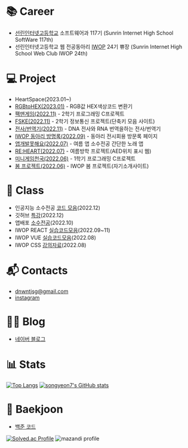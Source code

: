 <!-- ### Hi there 👋 -->

<!--
**songyeon7/songyeon7** is a ✨ _special_ ✨ repository because its `README.md` (this file) appears on your GitHub profile.

Here are some ideas to get you started:

- 🔭 I’m currently working on ...
- 🌱 I’m currently learning ...
- 👯 I’m looking to collaborate on ...
- 🤔 I’m looking for help with ...
- 💬 Ask me about ...
- 📫 How to reach me: ...
- 😄 Pronouns: ...
- ⚡ Fun fact: ...
-->

<!--
![header](https://capsule-render.vercel.app/api?type=waving&color=auto&height=300&section=header&desc=SRIHS%20SW%20117&descAlign=70&text=songyeon7&fontSize=70&FontAlignY=40)

![songyeon7's GitHub stats](https://github-readme-stats.vercel.app/api?username=songyeon7&show_icons=true&theme=radical)
-->

# 📚 Career
- [선린인터넷고등학교](https://sunrint.sen.hs.kr/) 소프트웨어과 117기 (Sunrin Internet High School SoftWare 117th)
- 선린인터넷고등학교 웹 전공동아리 [IWOP](https://www.facebook.com/sunrinIwop/) 24기 쀼장 (Sunrin Internet High School Web Club IWOP 24th)


# 💻 Project
- HeartSpace(2023.01~)
- [RGBtoHEX(2023.01)](https://songyeon7.github.io/RGBtoHEX/) - RGB값 HEX색상코드 변환기
- [팩맨게임(2022.11)](https://github.com/songyeon7/PACMAN) - 2학기 프로그래밍 C프로젝트
- [FSKE(2022.11)](https://github.com/songyeon7/FSKE_WEB) - 2학기 정보통신 프로젝트(단축키 모음 사이트)
- [전사/번역기(2022.11)](https://github.com/songyeon7/DNAtoRNAtoDNA) - DNA 전사와 RNA 번역을하는 전사/번역기
- [IWOP 동아리 방명록(2022.09)](https://github.com/songyeon7/IWOP-2022-09-07) - 동아리 전시회용 방문록 페이지
- [앱개발못해요(2022.07)](https://github.com/songyeon7/I-can-t-develop-apps) - 여름 앱 소수전공 간단한 노래 앱
- [RE:HEART(2022.07)](https://github.com/songyeon7/RE-HEART) - 여름방학 프로젝트(AED위치 표시 웹)
- [미니게임천국(2022.06)](https://github.com/songyeon7/minigame_C) - 1학기 프로그래밍 C프로젝트
- [봄 프로젝트(2022.06)](https://github.com/songyeon7/firstweb) - IWOP 봄 프로젝트(자기소개사이트)


# 🏫 Class
- 인공지능 소수전공 [코드 모음](https://github.com/songyeon7/AI-2022)(2022.12)
- 깃허브 [특강](https://github.com/songyeon7/github_c)(2022.12)
- 앱배포 [소수전공](https://github.com/songyeon7/FoodInfo1021)(2022.10)
- IWOP REACT [실습코드모음](https://github.com/songyeon7/IWOP_REACT_2022)(2022.09~11)
- IWOP VUE [실습코드모음](https://github.com/songyeon7/IWOP-VUE)(2022.08)
- IWOP CSS [강의자료](https://github.com/songyeon7/IWOP_CSS_PPTX)(2022.08)


# 📬 Contacts
- dnwntjsg@gmail.com
- [instagram](https://www.instagram.com/silsu_ro/)


# 👩‍💻 Blog
- [네이버 블로그](https://blog.naver.com/song_yeon7)


# 📊 Stats
[![Top Langs](https://github-readme-stats.vercel.app/api/top-langs/?username=songyeon7&layout=compact&theme=tokyonight&langs_count=8)](https://github.com/songyeon7/songyeon7/edit/main/README.md)
[![songyeon7's GitHub stats](https://github-readme-stats.vercel.app/api?username=songyeon7&theme=tokyonight)](https://github.com/anuraghazra/github-readme-stats)


# 🏅 Baekjoon
- [백준 코드](https://github.com/songyeon7/Baekjoon_songyeon7)


[![Solved.ac Profile](http://mazassumnida.wtf/api/v2/generate_badge?boj=suneon7)](https://solved.ac/suneon7/)
![mazandi profile](http://mazandi.herokuapp.com/api?handle=suneon7&theme=warm)
